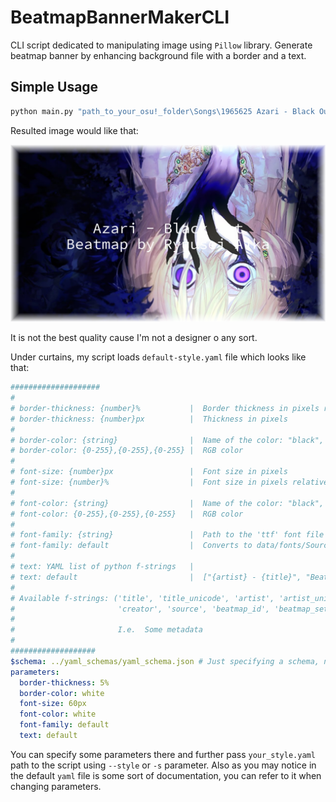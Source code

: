 # BeatmapBannerMakerCLI

CLI script dedicated to manipulating image using `Pillow` library.
Generate beatmap banner by enhancing background file with a border and a text.

## Simple Usage

```bash
python main.py "path_to_your_osu!_folder\Songs\1965625 Azari - Black Out\Azari - Black Out (Ryuusei Aika) [----].osu" --output res/result2.png
```

Resulted image would like that:

![Result](readme_images/result2.png)

It is not the best quality cause I'm not a designer o any sort.

Under curtains, my script loads `default-style.yaml` file which looks like that:

```yaml
####################
#
# border-thickness: {number}%           |  Border thickness in pixels relative to min(width, height)
# border-thickness: {number}px          |  Thickness in pixels
#
# border-color: {string}                |  Name of the color: "black", "white", etc.
# border-color: {0-255},{0-255},{0-255} |  RGB color
#
# font-size: {number}px                 |  Font size in pixels
# font-size: {number}%                  |  Font size in pixels relative to min(width, height)
#
# font-color: {string}                  |  Name of the color: "black", "white", etc.
# font-color: {0-255},{0-255},{0-255}   |  RGB color
#
# font-family: {string}                 |  Path to the 'ttf' font file
# font-family: default                  |  Converts to data/fonts/SourceCodePro-Regular.ttf
#
# text: YAML list of python f-strings   |  
# text: default                         |  ["{artist} - {title}", "Beatmap by {creator}"]
#
# Available f-strings: ('title', 'title_unicode', 'artist', 'artist_unicode',
#                       'creator', 'source', 'beatmap_id', 'beatmap_set_id')
#
#                       I.e.  Some metadata
#
###################
$schema: ../yaml_schemas/yaml_schema.json # Just specifying a schema, not necessary
parameters:
  border-thickness: 5%
  border-color: white
  font-size: 60px
  font-color: white
  font-family: default
  text: default
```

You can specify some parameters there and further pass `your_style.yaml` path to the script using `--style` or `-s` parameter.
Also as you may notice in the default `yaml` file is some sort of documentation, you can refer to it when changing parameters.
